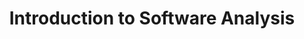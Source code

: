 ---
layout: lecture
_id: 1
title: "Introduction to Software Analysis"
parent: Lectures
nav_order: 1
description: |
  This module will introduce you to the domain of Software Analysis -- interchangeably called Program Analysis -- and its role in checking correctness properties of programs. You will learn about a general class of properties, called program invariants, and how they can be checked using static and dynamic analyses. Then, you'll learn a step-by-step process of designing a static analysis to check program invariants. Through different examples, you will witness how this process achieves its objective by abstractly evaluating programs.

  Additionally, this module covers fundamental tradeoffs in program analysis. Based on these tradeoffs, program analyses are characterized along two dimensions: Soundness and Completeness. You'll learn how to calculate precision, recall, and F-measure of program analysis that will enable you to measure its accuracy. You will also learn how the Undecidability of program correctness properties necessitates these tradeoffs. In the end, you'll learn about the primary consumers of program analysis and their examples.
objectives: |
  + Understand the need to learn Program Analysis and classify different analysis approaches into Static, Dynamic, and Hybrid.
  + Recall Program Invariants and how to check them using Static and Dynamic analysis.
  + Develop an iterative approach to design Static Analysis including components such as Program Representation, Abstract Domain, Transfer Functions, and Fixed-Point Computation Algorithm.
  + Characterize program analyses (static and dynamic) on the basis of Soundness and Completeness and determine the tradeoffs made.
  + Characterize program analyses (static and dynamic) and quantify the accuracy of an analysis on the basis of Precision, Recall, and F-Measure.
  + List the primary consumers of program analysis: Compilers, Software Quality Tools, and Integrated Development Environments and give their examples.
slides: intro-to-software-analysis.pdf
video: "https://youtu.be/v0dKdfmziHs"
---